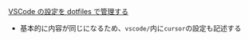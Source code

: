 [VSCode の設定を dotfiles で管理する](https://scrapbox.io/mrsekut-p/VSCode%E3%81%AE%E8%A8%AD%E5%AE%9A%E3%82%92dotfiles%E3%81%A7%E7%AE%A1%E7%90%86%E3%81%99%E3%82%8B)

- 基本的に内容が同じになるため、`vscode/`内に`cursor`の設定も記述する
